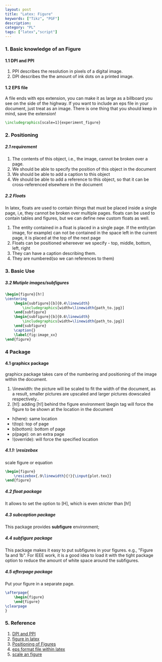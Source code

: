 ```yaml
---
layout: post
title: "Latex: Figure"
keywords: ["Tikz", "PGF"]
description: 
category: "PL"
tags: ["latex","script"]
---
```


### 1. Basic knowledge of an Figure 

#### 1.1 DPI and PPI
1. PPI describes the resolution in pixels of a digital image. 
2. DPI describes the the amount of ink dots on a printed image.

#### 1.2 EPS file
A file ends with eps extension, you can make it as large as a billboard you see on the side of the highway.
If you want to include an eps file in your document, just treat as an image. There is one thing
that you should keep in mind, save the extension!

```latex
\includegraphics[scale=1]{experiment_figure}
```



### 2. Positioning

##### 2.1 requirement
1. The contents of this object, i.e., the image, cannot be broken over a page.
2. We should be able to specify the position of this object in the document
3. We should be able to add a caption to this object
4. We should be able to add a reference to this object, so that it can be cross-referenced
   elsewhere in the document

##### 2.2 Floats
In latex, floats are used to contain things that must be placed inside a single page, i,e, they
cannot be broken over multiple pages. floats can be used to contain tables and figures, but we can
define new custom floats as well.
1. The entity contained in a float is placed in a single page. If the entity(an image, for example)
   can not be contained in the space left in the current page, it is placed at the top of the next
   page
2. Floats can be positioned whereever we specify - top, middle, bottom, left, right
3. They can have a caption describing them.
4. They are numbered(so we can references to them)


### 3. Basic Use

##### 3.2 Mutiple images/subfigures 

```latex
\begin{figure}[h!]
\centering
	\begin{subfigure}[b]{0.4\linewidth}
		\includegraphics[width=\linewidth{path_to.jpg}]
	\end{subfigure}
	\begin{subfigure}[b]{0.6\linewidth}
		\includegraphics[width=\linewidth{path_to.jpg}]
	\end{subfigure}
	\caption{}
	\label{fig:image_xx}
\end{figure}
```


### 4 Package

#### 4.1 graphicx package
graphicx package takes care of the numbering and positioning of the image within the document.
1. \linewidth: the picture will be scaled to fit the width of the document, as a result, smaller
   pictures are upscaled and larger pictures dowscaled respectively..
2. [h!]: adding [h!] behind the figure environment \begin tag will force the figure to be shown at
   the location in the document
- h(here): same location
- t(top): top of page
- b(bottom): bottom of page
- p(page): on an extra page
- !(override): will force the specified location

##### 4.1.1: \resizebox
scale figure or equation
```latex
\begin{figure}
	\resizebox{.9\linewidth}{!}{\input{plot.tex}}
\end{figure}
```

##### 4.2 float package
It allows to set the option to [H], which is even stricter than [h!]

##### 4.3 subcaption package
This package provides **subfigure** environment;

##### 4.4 subfigure package

This package makes it easy to put subfigures in your figures. e.g., "Figure 1a and 1b". For IEEE
work, it is a good idea to load it with the tight package option to reduce the amount of white space
around the subfigures. 

##### 4.5 afterpage package

Put your figure in a separate page.

```latex
\afterpage{
	\begin{figure}
	\end{figure}
\clearpage
}
```



### 5. Reference
1. [DPI and PPI](https://en.99designs.jp/blog/tips/ppi-vs-dpi-whats-the-difference/)
2. [figure in latex](https://www.latex-tutorial.com/tutorials/figures/)
3. [Positioning of Figures](https://www.overleaf.com/learn/latex/Positioning_of_Figures)
4. [eps format file within
   latex](https://tex.stackexchange.com/questions/182467/including-eps-figure-in-pdflatex)
5. [scale an figure](https://tex.stackexchange.com/questions/98134/is-it-possible-to-scale-an-entire-beginfigure)


